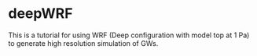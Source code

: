 # deepWRF
This is a tutorial for using WRF (Deep configuration with model top at 1 Pa) to generate high resolution simulation of GWs.

